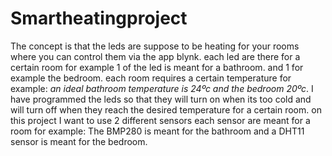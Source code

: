# Smartheatingproject

The concept is that the leds are suppose to be heating for your rooms where you can control them via the app blynk.
each led are there for a certain room for example 1 of the led is meant for a bathroom. and 1 for example the bedroom.
each room requires a certain temperature for example: *an ideal bathroom temperature is 24ºc and the bedroom 20ºc*.
I have programmed the leds so that they will turn on when its too cold and will turn off when they reach the desired temperature
for a certain room. on this project I want to use 2 different sensors each sensor are meant for a room for example:
The BMP280 is meant for the bathroom and a DHT11 sensor is meant for the bedroom.

